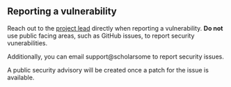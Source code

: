 ## Reporting a vulnerability

Reach out to the <a href="https://github.com/hwgilbert16">project lead</a> directly when reporting a vulnerability. __Do not__ use public facing areas, such as GitHub issues, to report security vunerabilities.

Additionally, you can email support@scholarsome to report security issues.

A public security advisory will be created once a patch for the issue is available.
